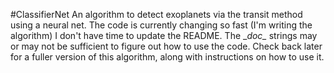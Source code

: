 #ClassifierNet
An algorithm to detect exoplanets via the transit method using a neural net.
The code is currently changing so fast (I'm writing the algorithm) I don't have time to update the README.
The \__doc\__ strings may or may not be sufficient to figure out how to use the code.
Check back later for a fuller version of this algorithm, along with instructions on how to use it.
